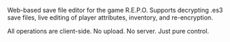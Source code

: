 Web-based save file editor for the game R.E.P.O.
Supports decrypting .es3 save files, live editing of player attributes, inventory, and re-encryption.

All operations are client-side. No upload. No server. Just pure control.
